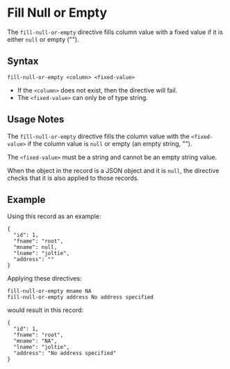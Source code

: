 # Fill Null or Empty

The `fill-null-or-empty` directive fills column value with a fixed value if it is either
`null` or empty ("").


## Syntax

```
fill-null-or-empty <column> <fixed-value>
```

* If the `<column>` does not exist, then the directive will fail.
* The `<fixed-value>` can only be of type string.


## Usage Notes

The `fill-null-or-empty` directive fills the column value with the `<fixed-value>` if the
column value is `null` or empty (an empty string, "").

The `<fixed-value>` must be a string and cannot be an empty string value.

When the object in the record is a JSON object and it is `null`, the directive checks that
it is also applied to those records.


## Example

Using this record as an example:
```
{
  "id": 1,
  "fname": "root",
  "mname": null,
  "lname": "joltie",
  "address": ""
}
```

Applying these directives:
```
fill-null-or-empty mname NA
fill-null-or-empty address No address specified
```

would result in this record:
```
{
  "id": 1,
  "fname": "root",
  "mname": "NA",
  "lname": "joltie",
  "address": "No address specified"
}
```
